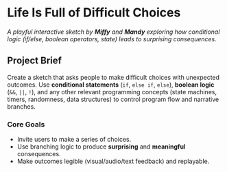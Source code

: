 # Life Is Full of Difficult Choices

_A playful interactive sketch by **Miffy** and **Mandy** exploring how conditional logic (if/else, boolean operators, state) leads to surprising consequences._

## Project Brief
Create a sketch that asks people to make difficult choices with unexpected outcomes. Use **conditional statements** (`if`, `else if`, `else`), **boolean logic** (`&&`, `||`, `!`), and any other relevant programming concepts (state machines, timers, randomness, data structures) to control program flow and narrative branches.

### Core Goals
- Invite users to make a series of choices.
- Use branching logic to produce **surprising** and **meaningful** consequences.
- Make outcomes legible (visual/audio/text feedback) and replayable.
